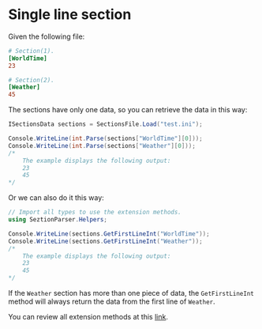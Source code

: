 # Single line section

Given the following file:
```ini
# Section(1).
[WorldTime]
23

# Section(2).
[Weather]
45
```
The sections have only one data, so you can retrieve the data in this way:
```cs
ISectionsData sections = SectionsFile.Load("test.ini");

Console.WriteLine(int.Parse(sections["WorldTime"][0]));
Console.WriteLine(int.Parse(sections["Weather"][0]));
/*
    The example displays the following output:
    23
    45
*/
```
Or we can also do it this way:
```cs
// Import all types to use the extension methods.
using SeztionParser.Helpers;

Console.WriteLine(sections.GetFirstLineInt("WorldTime"));
Console.WriteLine(sections.GetFirstLineInt("Weather"));
/*
    The example displays the following output:
    23
    45
*/
```
If the `Weather` section has more than one piece of data, the `GetFirstLineInt` method will always return the data from the first line of `Weather`.

You can review all extension methods at this [link](https://mrdave1999.github.io/seztion-parser/api/SeztionParser.Helpers.SingleLineSection.html).